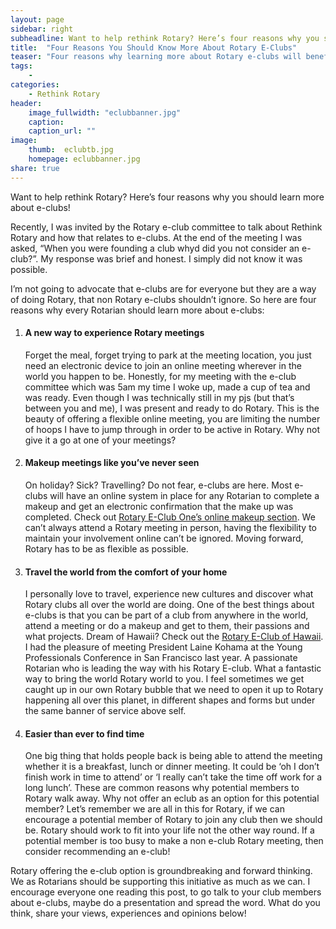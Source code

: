 ```yaml
---
layout: page
sidebar: right
subheadline: Want to help rethink Rotary? Here’s four reasons why you should learn more about e-clubs!
title:  "Four Reasons You Should Know More About Rotary E-Clubs"
teaser: "Four reasons why learning more about Rotary e-clubs will benefit Rotary and local Rotarians in your area"
tags:
    - 
categories:
    - Rethink Rotary
header:
    image_fullwidth: "eclubbanner.jpg"
    caption: 
    caption_url: ""
image:
    thumb:  eclubtb.jpg
    homepage: eclubbanner.jpg
share: true
---
```

Want to help rethink Rotary? Here’s four reasons why you should learn more about e-clubs!

Recently, I was invited by the Rotary e-club committee to talk about Rethink Rotary and how that relates to e-clubs. At the end of the meeting I was asked, “When you were founding a club whyd did you not consider an e-club?”. My response was brief and honest. I simply did not know it was possible. 

I’m not going to advocate that e-clubs are for everyone but they are a way of doing Rotary, that non Rotary e-clubs shouldn’t ignore. So here are four reasons why every Rotarian should learn more about e-clubs:

<ol>
    <li><b><h4>A new way to experience Rotary meetings</h4></b> Forget the meal, forget trying to park at the meeting location, you just need an electronic device to join an online meeting wherever in the world you happen to be. Honestly, for my meeting with the e-club committee which was 5am my time I woke up, made a cup of tea and was ready. Even though I was technically still in my pjs (but that’s between you and me), I was present and ready to do Rotary. This is the beauty of offering a flexible online meeting, you are limiting the number of hoops I have to jump through in order to be active in Rotary. Why not give it a go at one of your meetings?</li>
    <li><b><h4>Makeup meetings like you’ve never seen</h4></b>  On holiday? Sick? Travelling? Do not fear, e-clubs are here. Most e-clubs will have an online system in place for any Rotarian to complete a makeup and get an electronic confirmation that the make up was completed. Check out <a href="http://rotaryeclubone.org/">Rotary E-Club One’s online makeup section</a>. We can’t always attend a Rotary meeting in person, having the flexibility to maintain your involvement online can’t be ignored. Moving forward, Rotary has to be as flexible as possible.</li>
    <li><b><h4>Travel the world from the comfort of your home</h4></b>  I personally love to travel, experience new cultures and discover what Rotary clubs all over the world are doing. One of the best things about e-clubs is that you can be part of a club from anywhere in the world, attend a meeting or do a makeup and get to them, their passions and what projects. Dream of Hawaii? Check out the <a href="http://www.rotaryeclubhawaii.org/">Rotary E-Club of Hawaii</a>. I had the pleasure of meeting President Laine Kohama at the Young Professionals Conference in San Francisco last year. A passionate Rotarian who is leading the way with his Rotary E-club.  What a fantastic way to bring the world Rotary world to you. I feel sometimes we get caught up in our own Rotary bubble that we need to open it up to Rotary happening all over this planet, in different shapes and forms but under the same banner of service above self.</li>
    <li><b><h4>Easier than ever to find time</h4></b> One big thing that holds people back is being able to attend the meeting whether it is a breakfast, lunch or dinner meeting. It could be ‘oh I don’t finish work in time to attend’ or ‘I really can’t take the time off work for a long lunch’. These are common reasons why potential members to Rotary walk away. Why not offer an eclub as an option for this potential member? Let’s remember we are all in this for Rotary, if we can encourage a potential member of Rotary to join any club then we should be. Rotary should work to fit into your life not the other way round. If a potential member is too busy to make a non e-club Rotary meeting, then consider recommending an e-club!</li>
</ol>

Rotary offering the e-club option is groundbreaking and forward thinking. We as Rotarians should be supporting this initiative as much as we can. I encourage everyone one reading this post, to go talk to your club members about e-clubs, maybe do a presentation and spread the word. What do you think, share your views, experiences and opinions below! 





<!-- ## Other Post Formats
{: .t60 }
{% include list-posts.html tag='post format' %} -->
